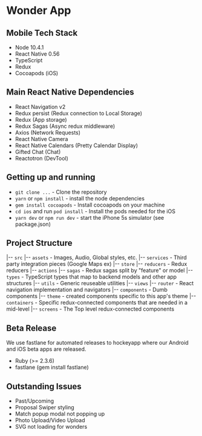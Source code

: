 # Wonder App


## Mobile Tech Stack
- Node 10.4.1
- React Native 0.56
- TypeScript
- Redux
- Cocoapods (iOS)

## Main React Native Dependencies
- React Navigation v2
- Redux persist (Redux connection to Local Storage)
- Redux (App storage)
- Redux Sagas (Async redux middleware)
- Axios (Network Requests)
- React Native Camera
- React Native Calendars (Pretty Calendar Display)
- Gifted Chat (Chat)
- Reactotron (DevTool)


## Getting up and running
- `git clone ...` - Clone the repository
- `yarn` or `npm install` - install the node dependencies
- `gem install cocoapods` - Install cocoapods on your machine
- `cd ios` and run `pod install` - Install the pods needed for the iOS
- `yarn dev` or `npm run dev` - start the iPhone 5s simulator (see package.json)

## Project Structure
|-- `src`
  |-- `assets` - Images, Audio, Global styles, etc.
  |-- `services` - Third party integration pieces (Google Maps ex)
  |-- `store`
    |-- `reducers` - Redux reducers
    |-- `actions`
    |-- `sagas` - Redux sagas split by "feature" or model
  |-- `types` - TypeScript types that map to backend models and other app structures
  |-- `utils` - Generic reuseable utilities
  |-- `views`
    |-- `router` - React navigation implementation and navigators
    |-- `components` - Dumb components
      |-- `theme` - created components specific to this app's theme
    |-- `containers` - Specific redux-connected components that are needed in a mid-level
    |-- `screens` - The Top level redux-connected components


## Beta Release
We use fastlane for automated releases to hockeyapp where our Android and iOS beta apps are released.

- Ruby (>= 2.3.6)
- fastlane (gem install fastlane)

## Outstanding Issues
- Past/Upcoming
- Proposal Swiper styling
- Match popup modal not popping up
- Photo Upload/Video Upload
- SVG not loading for wonders